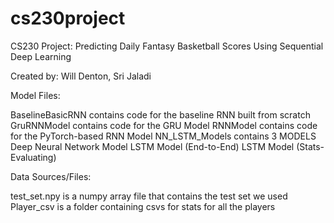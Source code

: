# cs230project
CS230 Project: 
Predicting Daily Fantasy Basketball Scores Using Sequential Deep Learning

Created by:
Will Denton, Sri Jaladi


Model Files:

BaselineBasicRNN contains code for the baseline RNN built from scratch
GruRNNModel contains code for the GRU Model
RNNModel contains code for the PyTorch-based RNN Model
NN_LSTM_Models contains 3 MODELS
  Deep Neural Network Model
  LSTM Model (End-to-End)
  LSTM Model (Stats-Evaluating)
  
  
Data Sources/Files:

test_set.npy is a numpy array file that contains the test set we used
Player_csv is a folder containing csvs for stats for all the players
